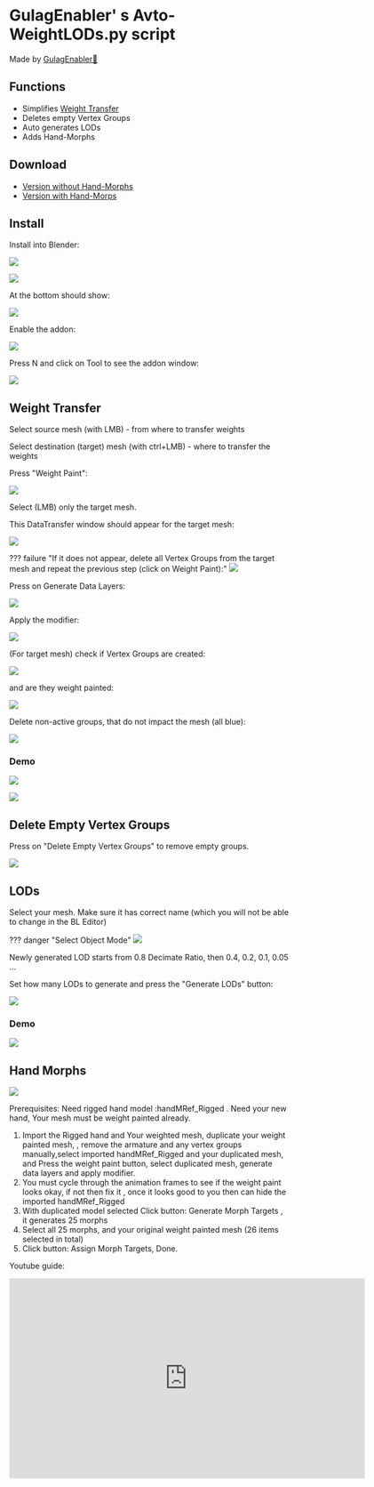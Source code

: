 # GulagEnabler' s Avto-WeightLODs.py script

Made by [GulagEnabler🍉](https://discord.com/channels/411286129317249035/697071240015380500/1216758524055519242)

## Functions

* Simplifies [Weight Transfer](/editor/weight_painting/#weight-transfer)
* Deletes empty Vertex Groups
* Auto generates LODs
* Adds Hand-Morphs


## Download

* [Version without Hand-Morphs](https://drive.google.com/file/d/1AVcaXiRo6SWVr3eP9EON7cwePCXRfeAK/view?usp=drive_link)
* [Version with Hand-Morps](https://drive.google.com/file/d/1H9DslcyKdt_Ba6sPaKDm0CdhzUMS0n6_/view?usp=drive_link)


## Install


Install into Blender:

![](/pics/2403202131.jpg)

![](/pics/2403202132.jpg)

At the bottom should show:

![](/pics/2403202134.jpg)

Enable the addon:

![](/pics/2403202136.jpg)

Press N and click on Tool to see the addon window:

![](/pics/2403202137.jpg)


## Weight Transfer

Select source mesh (with LMB) - from where to transfer weights

Select destination (target) mesh (with ctrl+LMB) - where to transfer the weights

Press "Weight Paint":

![](/pics/2403202140.jpg)

Select (LMB) only the target mesh.

This DataTransfer window should appear for the target mesh:

![](/pics/2403202141.jpg)


??? failure "If it does not appear, delete all Vertex Groups from the target mesh and repeat the previous step (click on Weight Paint):"
    ![](/pics/2403202143.jpg)

Press on Generate Data Layers:

![](/pics/2403202144.jpg)

Apply the modifier:

![](/pics/2403202145.jpg)

(For target mesh) check if Vertex Groups are created:

![](/pics/2403202146.jpg)

and are they weight painted:

![](/pics/2403202146b.jpg)

Delete non-active groups, that do not impact the mesh (all blue):

![](/pics/2403202146c.jpg)


### Demo

![](/pics/2403202147.gif)

![](/pics/2403202152.gif)

## Delete Empty Vertex Groups

Press on "Delete Empty Vertex Groups" to remove empty groups.

![](/pics/delete_empty_vertex_groups.gif)


## LODs

Select your mesh. Make sure it has correct name (which you will not be able to change in the BL Editor)

??? danger "Select Object Mode"
    ![](/pics/2405220909.png)

Newly generated LOD starts from 0.8 Decimate Ratio, then 0.4, 0.2, 0.1, 0.05 ...

Set how many LODs to generate and press the "Generate LODs" button:

![](/pics/2403202149.jpg)

### Demo

![](/pics/2403202153.gif)


## Hand Morphs

![](/pics/hand_morphs_script.gif)

Prerequisites: Need rigged hand model :handMRef_Rigged . Need your new hand, Your mesh must be weight painted already.

1. Import the Rigged hand and Your weighted mesh, duplicate your weight painted mesh, , remove the armature and any     vertex groups manually,select imported handMRef_Rigged and your duplicated mesh, and Press the weight paint     button, select duplicated mesh, generate data layers and apply modifier.
2. You must cycle through the animation frames to see if the weight paint looks okay, if not then fix it , once it      looks good to you then can hide the imported handMRef_Rigged
2. With duplicated model selected Click button: Generate Morph Targets , it generates 25 morphs 
4. Select all 25 morphs, and your original weight painted mesh (26 items selected in total)
5. Click button: Assign Morph Targets, Done.

Youtube guide:

<center>
    <iframe width="640" height="360" src="https://www.youtube.com/embed/5pGisUTlgUc" frameborder="0" allowfullscreen></iframe>
</center>
